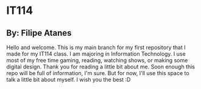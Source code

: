 # IT114
## By: Filipe Atanes
Hello and welcome. This is my main branch for my first repository that I made for my IT114 class.
I am majoring in Information Technology. I use most of my free time gaming, reading, watching shows, or making some digital design.
Thank you for reading a little bit about me. Soon enough this repo will be full of information, I'm sure.
But for now, I'll use this space to talk a little bit about myself.
I wish you the best :D
